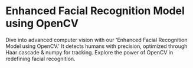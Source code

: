# Enhanced Facial Recognition Model using OpenCV
 Dive into advanced computer vision with our 'Enhanced Facial Recognition Model using OpenCV.' It detects humans with precision, optimized through Haar cascade & numpy for tracking. Explore the power of OpenCV in redefining facial recognition.
